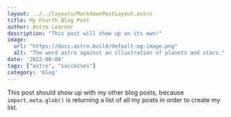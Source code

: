 ```yaml
---
layout: ../../layouts/MarkdownPostLayout.astro
title: My Fourth Blog Post
author: Astro Learner
description: "This post will show up on its own!"
image:
  url: "https://docs.astro.build/default-og-image.png"
  alt: "The word astro against an illustration of planets and stars."
date: '2022-08-08'
tags: ["astro", "successes"]
category: 'blog'
---
```

This post should show up with my other blog posts, because `import.meta.glob()` is returning a list of all my posts in order to create my list.
